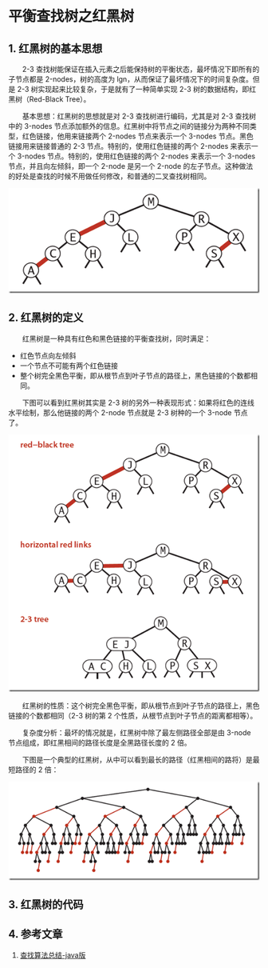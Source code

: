 #  平衡查找树之红黑树

## 1. 红黑树的基本思想

　　2-3 查找树能保证在插入元素之后能保持树的平衡状态，最坏情况下即所有的子节点都是 2-nodes，树的高度为 lgn，从而保证了最坏情况下的时间复杂度。但是 2-3 树实现起来比较复杂，于是就有了一种简单实现 2-3 树的数据结构，即红黑树（Red-Black Tree）。

　　基本思想：红黑树的思想就是对 2-3 查找树进行编码，尤其是对 2-3 查找树中的 3-nodes 节点添加额外的信息。红黑树中将节点之间的链接分为两种不同类型，红色链接，他用来链接两个 2-nodes 节点来表示一个 3-nodes 节点。黑色链接用来链接普通的 2-3 节点。特别的，使用红色链接的两个 2-nodes 来表示一个 3-nodes 节点。特别的，使用红色链接的两个 2-nodes 来表示一个 3-nodes 节点，并且向左倾斜，即一个 2-node 是另一个 2-node 的左子节点。这种做法的好处是查找的时候不用做任何修改，和普通的二叉查找树相同。

![](image/红黑树.png)

## 2. 红黑树的定义

　　红黑树是一种具有红色和黑色链接的平衡查找树，同时满足：

* 红色节点向左倾斜
* 一个节点不可能有两个红色链接
* 整个树完全黑色平衡，即从根节点到叶子节点的路径上，黑色链接的个数都相同。

　　下图可以看到红黑树其实是 2-3 树的另外一种表现形式：如果将红色的连线水平绘制，那么他链接的两个 2-node 节点就是 2-3 树种的一个 3-node 节点了。

![](image/红黑树的定义.png)

　　红黑树的性质：这个树完全黑色平衡，即从根节点到叶子节点的路径上，黑色链接的个数都相同（2-3 树的第 2 个性质，从根节点到叶子节点的距离都相等）。

　　复杂度分析：最坏的情况就是，红黑树中除了最左侧路径全部是由 3-node 节点组成，即红黑相间的路径长度是全黑路径长度的 2 倍。

　　下图是一个典型的红黑树，从中可以看到最长的路径（红黑相间的路将）是最短路径的 2 倍：

![](image/典型红黑树.png)

## 3. 红黑树的代码

[]()

## 4. 参考文章

1. [查找算法总结-java版](https://blog.csdn.net/xushiyu1996818/article/details/90604118)


